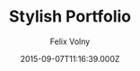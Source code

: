 ---
title: Stylish Portfolio
github: https://github.com/volny/stylish-portfolio-jekyll
demo: https://volny.github.io/stylish-portfolio-jekyll/
author: Felix Volny
ssg:
  - Jekyll
cms:
  - Markdown
date: 2015-09-07T11:16:39.000Z
description: A Jekyll implementation of the Stylish Portfolio template by Start Bootstrap
draft: true
publish_date: '2015-09-07T11:16:39Z'
update_date: '2018-11-17T00:01:55Z'
github_star: 227
github_fork: 211
---